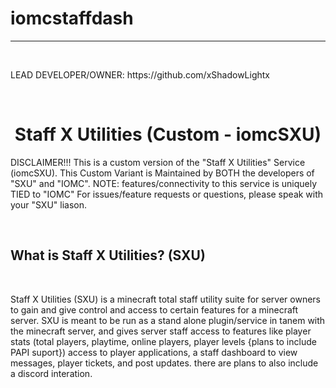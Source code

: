 # iomcstaffdash
<hr>
<br>
<p> LEAD DEVELOPER/OWNER: https://github.com/xShadowLightx </p>
<br>
<h1 align="center">Staff X Utilities (Custom - iomcSXU)</h1>
<p>
 DISCLAIMER!!!
 This is a custom version of the "Staff X Utilities" Service (iomcSXU). This Custom Variant is Maintained by BOTH the developers of "SXU" and "IOMC". NOTE: features/connectivity 
 to this service is uniquely TIED to "IOMC" For issues/feature requests or questions, please speak with your "SXU" liason.
</p>

<br>

<h2>
    What is Staff X Utilities? (SXU)
</h2>

<br>

<p>
    Staff X Utilities (SXU) is a minecraft total staff utility suite for server owners to gain and give control and access to certain features for a minecraft server. SXU is meant to be run as a stand alone plugin/service in tanem with the minecraft server, and gives server staff access to features like player stats (total players, playtime, online players, player levels {plans to include PAPI suport}) access to player applications, a staff dashboard to view messages, player tickets, and post updates. there are plans to also include a discord interation.
</p>
